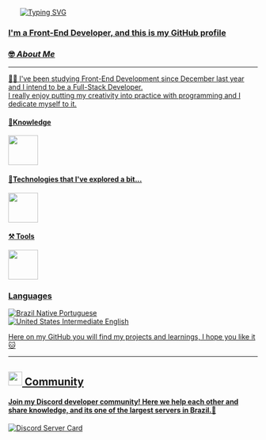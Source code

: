 <!-- TITLE -->
<div id="user-content-toc">
  <ul align="left">  
     <a href="https://git.io/typing-svg">
     <img src="https://readme-typing-svg.demolab.com?font=Fira+Code&weight=500&size=22&pause=1000&color=009903&left=true&Left=true&random=false&width=524&lines=Hello+World,+I'm+Angelo." alt="Typing SVG">
  </ul>
</div>

       
### I'm a Front-End Developer, and this is my GitHub profile

### 🤓 _About Me_ 
----
👨‍💻 I've been studying Front-End Development since December last year and I intend to be a Full-Stack Developer.  
I really enjoy putting my creativity into practice with programming and I dedicate myself to it. 

#### 🧠Knowledge
<div>
  <img src="https://skillicons.dev/icons?i=html,css,js" height="60"/>
</div>

#### 🤔Technologies that I've explored a bit...
<div>
  <img src="https://skillicons.dev/icons?i=py,nodejs,bootstrap" height="60"/>
</div>

#### ⚒️ Tools
<div>
  <img src="https://skillicons.dev/icons?i=vscode,github" height="60"/>
</div>  

### Languages
![Brazil](https://raw.githubusercontent.com/stevenrskelton/flag-icon/master/png/16/country-4x3/br.png "Brazil") Native Portuguese</br>
![United States](https://raw.githubusercontent.com/stevenrskelton/flag-icon/master/png/16/country-4x3/us.png "United States") Intermediate English

Here on my GitHub you will find my projects and learnings, I hope you like it🐱

---
##  <img src="https://skillicons.dev/icons?i=discord" height="28"/> Community

#### Join my Discord developer community! Here we help each other and share knowledge, and its one of the largest servers in Brazil.🥳

[![Discord Server Card](https://cardzera.audibert.dev/api/1112920281367973900?t={timestamp})](https://discord.gg/servidordosprogramadores)
